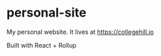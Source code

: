 # personal-site

 My personal website. It lives at https://collegehill.io

 Built with React + Rollup
